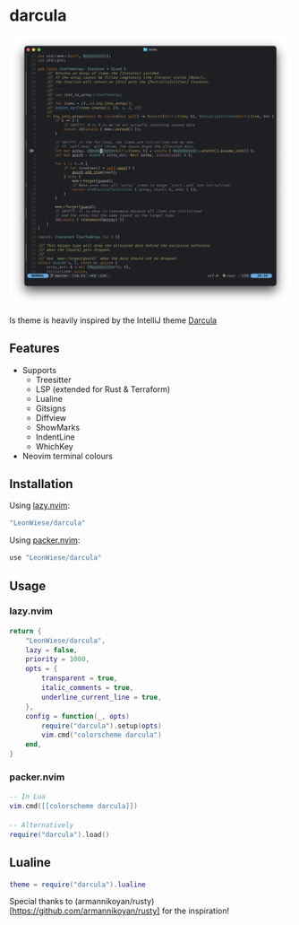 # darcula

![darcula](./darcula.png)

Is theme is heavily inspired by the IntelliJ theme [Darcula](https://www.jetbrains.com/guide/java/tutorials/presenting/theme/)

## Features

- Supports
	- Treesitter
	- LSP (extended for Rust & Terraform)
	- Lualine
	- Gitsigns
	- Diffview
	- ShowMarks
	- IndentLine
	- WhichKey
- Neovim terminal colours

## Installation

Using [lazy.nvim](https://github.com/folke/lazy.nvim):

```lua
"LeonWiese/darcula"
```

Using [packer.nvim](https://github.com/wbthomason/packer.nvim):

```lua
use "LeonWiese/darcula"
```

## Usage

### lazy.nvim

```lua
return {
	"LeonWiese/darcula",
	lazy = false,
	priority = 1000,
	opts = {
		transparent = true,
		italic_comments = true,
		underline_current_line = true,
	},
	config = function(_, opts)
		require("darcula").setup(opts)
		vim.cmd("colorscheme darcula")
	end,
}
```

### packer.nvim

```lua
-- In Lua
vim.cmd([[colorscheme darcula]])

-- Alternatively
require("darcula").load()
```

## Lualine

```lua
theme = require("darcula").lualine
```

Special thanks to (armannikoyan/rusty)[https://github.com/armannikoyan/rusty] for the inspiration!


